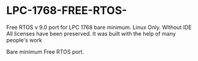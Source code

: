 # LPC-1768-FREE-RTOS-
Free RTOS v 9.0 port for LPC 1768 bare minimum. Linux Only. Without IDE
All licenses have been preserved. 
It was built with the help of many people's work

Bare minimum Free RTOS port.

